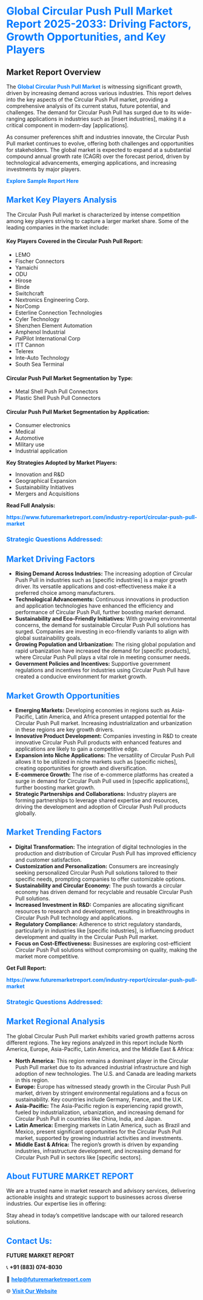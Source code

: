 <h1 style="color: #007BFF;">Global Circular Push Pull Market Report 2025-2033: Driving Factors, Growth Opportunities, and Key Players</h1>

<section id="overview">
<h2>Market Report Overview</h2>
<p>The <a href="https://www.futuremarketreport.com/industry-report/circular-push-pull-market" style="color: #007BFF; text-decoration: none;"><strong>Global Circular Push Pull Market</strong></a> is witnessing significant growth, driven by increasing demand across various industries. This report delves into the key aspects of the Circular Push Pull market, providing a comprehensive analysis of its current status, future potential, and challenges. The demand for Circular Push Pull has surged due to its wide-ranging applications in industries such as [insert industries], making it a critical component in modern-day [applications].</p>
<p>As consumer preferences shift and industries innovate, the Circular Push Pull market continues to evolve, offering both challenges and opportunities for stakeholders. The global market is expected to expand at a substantial compound annual growth rate (CAGR) over the forecast period, driven by technological advancements, emerging applications, and increasing investments by major players.</p>
</section>

<section id="overview">
<p><a href="https://www.futuremarketreport.com/request-sample/reportId=75888" style="color: #007BFF; text-decoration: none;"><strong>Explore Sample Report Here</strong></a></p>
</section>

<section id="key-players">
<h2 style="color: #007BFF;">Market Key Players Analysis</h2>
<p>The Circular Push Pull market is characterized by intense competition among key players striving to capture a larger market share. Some of the leading companies in the market include:</p>
<h4>Key Players Covered in the Circular Push Pull Report:</h4>
<ul><li>LEMO</li><li>Fischer Connectors</li><li>Yamaichi</li><li>ODU</li><li>Hirose</li><li>Binde</li><li>Switchcraft</li><li>Nextronics Engineering Corp.</li><li>NorComp</li><li>Esterline Connection Technologies</li><li>Cyler Technology</li><li>Shenzhen Element Automation</li><li>Amphenol Industrial</li><li>PalPilot International Corp</li><li>ITT Cannon</li><li>Telerex</li><li>Inte-Auto Technology</li><li>South Sea Terminal</li></ul>
<h4>Circular Push Pull Market Segmentation by Type:</h4>
<ul><li>Metal Shell Push Pull Connectors</li><li>Plastic Shell Push Pull Connectors</li></ul>

<h4>Circular Push Pull Market Segmentation by Application:</h4>
<ul><li>Consumer electronics</li><li>Medical</li><li>Automotive</li><li>Military use</li><li>Industrial application</li></ul>
<p><strong>Key Strategies Adopted by Market Players:</strong></p>
<ul>
<li>Innovation and R&D</li>
<li>Geographical Expansion</li>
<li>Sustainability Initiatives</li>
<li>Mergers and Acquisitions</li>
</ul>
</section>

<section>
<p><strong>Read Full Analysis: </strong></p><a href="https://www.futuremarketreport.com/industry-report/circular-push-pull-market" style="color: #007BFF; text-decoration: none;"><strong>https://www.futuremarketreport.com/industry-report/circular-push-pull-market</strong></a>
<h3 style="color: #007BFF;">Strategic Questions Addressed:</h3>
</section>

<section id="driving-factors">
<h2 style="color: #007BFF;">Market Driving Factors</h2>
<ul>
<li><strong>Rising Demand Across Industries:</strong> The increasing adoption of Circular Push Pull in industries such as [specific industries] is a major growth driver. Its versatile applications and cost-effectiveness make it a preferred choice among manufacturers.</li>
<li><strong>Technological Advancements:</strong> Continuous innovations in production and application technologies have enhanced the efficiency and performance of Circular Push Pull, further boosting market demand.</li>
<li><strong>Sustainability and Eco-Friendly Initiatives:</strong> With growing environmental concerns, the demand for sustainable Circular Push Pull solutions has surged. Companies are investing in eco-friendly variants to align with global sustainability goals.</li>
<li><strong>Growing Population and Urbanization:</strong> The rising global population and rapid urbanization have increased the demand for [specific products], where Circular Push Pull plays a vital role in meeting consumer needs.</li>
<li><strong>Government Policies and Incentives:</strong> Supportive government regulations and incentives for industries using Circular Push Pull have created a conducive environment for market growth.</li>
</ul>
</section>

<section id="growth-opportunities">
<h2 style="color: #007BFF;">Market Growth Opportunities</h2>
<ul>
<li><strong>Emerging Markets:</strong> Developing economies in regions such as Asia-Pacific, Latin America, and Africa present untapped potential for the Circular Push Pull market. Increasing industrialization and urbanization in these regions are key growth drivers.</li>
<li><strong>Innovative Product Development:</strong> Companies investing in R&D to create innovative Circular Push Pull products with enhanced features and applications are likely to gain a competitive edge.</li>
<li><strong>Expansion into Niche Applications:</strong> The versatility of Circular Push Pull allows it to be utilized in niche markets such as [specific niches], creating opportunities for growth and diversification.</li>
<li><strong>E-commerce Growth:</strong> The rise of e-commerce platforms has created a surge in demand for Circular Push Pull used in [specific applications], further boosting market growth.</li>
<li><strong>Strategic Partnerships and Collaborations:</strong> Industry players are forming partnerships to leverage shared expertise and resources, driving the development and adoption of Circular Push Pull products globally.</li>
</ul>
</section>

<section id="trending-factors">
<h2 style="color: #007BFF;">Market Trending Factors</h2>
<ul>
<li><strong>Digital Transformation:</strong> The integration of digital technologies in the production and distribution of Circular Push Pull has improved efficiency and customer satisfaction.</li>
<li><strong>Customization and Personalization:</strong> Consumers are increasingly seeking personalized Circular Push Pull solutions tailored to their specific needs, prompting companies to offer customizable options.</li>
<li><strong>Sustainability and Circular Economy:</strong> The push towards a circular economy has driven demand for recyclable and reusable Circular Push Pull solutions.</li>
<li><strong>Increased Investment in R&D:</strong> Companies are allocating significant resources to research and development, resulting in breakthroughs in Circular Push Pull technology and applications.</li>
<li><strong>Regulatory Compliance:</strong> Adherence to strict regulatory standards, particularly in industries like [specific industries], is influencing product development and quality in the Circular Push Pull market.</li>
<li><strong>Focus on Cost-Effectiveness:</strong> Businesses are exploring cost-efficient Circular Push Pull solutions without compromising on quality, making the market more competitive.</li>
</ul>
</section>

<section>
<p><strong>Get Full Report: </strong></p><a href="https://www.futuremarketreport.com/industry-report/circular-push-pull-market" style="color: #007BFF; text-decoration: none;"><strong>https://www.futuremarketreport.com/industry-report/circular-push-pull-market</strong></a>
<h3 style="color: #007BFF;">Strategic Questions Addressed:</h3>
</section>


<section id="regional-analysis">
<h2 style="color: #007BFF;">Market Regional Analysis</h2>
<p>The global Circular Push Pull market exhibits varied growth patterns across different regions. The key regions analyzed in this report include North America, Europe, Asia-Pacific, Latin America, and the Middle East & Africa:</p>
<ul>
<li><strong>North America:</strong> This region remains a dominant player in the Circular Push Pull market due to its advanced industrial infrastructure and high adoption of new technologies. The U.S. and Canada are leading markets in this region.</li>
<li><strong>Europe:</strong> Europe has witnessed steady growth in the Circular Push Pull market, driven by stringent environmental regulations and a focus on sustainability. Key countries include Germany, France, and the U.K.</li>
<li><strong>Asia-Pacific:</strong> The Asia-Pacific region is experiencing rapid growth, fueled by industrialization, urbanization, and increasing demand for Circular Push Pull in countries like China, India, and Japan.</li>
<li><strong>Latin America:</strong> Emerging markets in Latin America, such as Brazil and Mexico, present significant opportunities for the Circular Push Pull market, supported by growing industrial activities and investments.</li>
<li><strong>Middle East & Africa:</strong> The region’s growth is driven by expanding industries, infrastructure development, and increasing demand for Circular Push Pull in sectors like [specific sectors].</li>
</ul>
</section>

<footer>
<h2 style="color: #007BFF;">About FUTURE MARKET REPORT</h2>
<p>We are a trusted name in market research and advisory services, delivering actionable insights and strategic support to businesses across diverse industries. Our expertise lies in offering:</p>

<p>Stay ahead in today’s competitive landscape with our tailored research solutions.</p>

<h2 style="color: #007BFF;">Contact Us:</h2>
<p><strong>FUTURE MARKET REPORT</strong></p>
<p>📞 <strong>+91 (883) 074-8030</strong></p>
<p>📧 <strong><a href="mailto:help@futuremarketreport.com" style="color: #007BFF;">help@futuremarketreport.com</a></strong></p>
<p>🌐 <strong><a href="https://www.futuremarketreport.com/" style="color: #007BFF;">Visit Our Website</a></strong></p>
</footer>